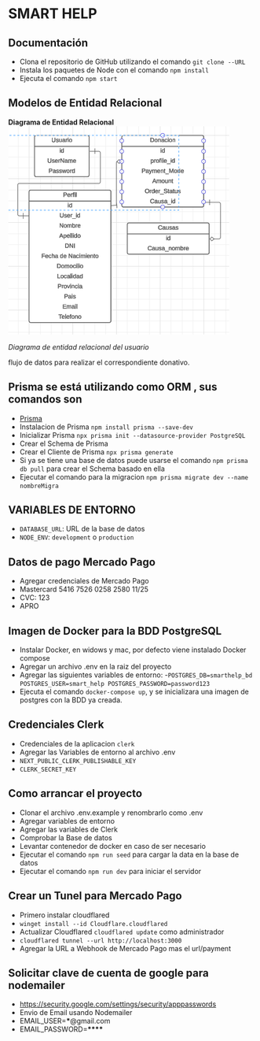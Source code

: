 # SMART HELP

## Documentación

- Clona el repositorio de GitHub utilizando el comando `git clone --URL`
- Instala los paquetes de Node con el comando `npm install`
- Ejecuta el comando `npm start`

## Modelos de Entidad Relacional

<strong>Diagrama de Entidad Relacional</strong>
<img src="resources/diagrama.png"/>

<i>Diagrama de entidad relacional del usuario</i>
<br/>

<p>flujo de datos para realizar el correspondiente donativo.</p>

## Prisma se está utilizando como ORM , sus comandos son

- [Prisma](https://prisma.io)
- Instalacion de Prisma `npm install prisma --save-dev`
- Inicializar Prisma `npx prisma init --datasource-provider PostgreSQL`
- Crear el Schema de Prisma
- Crear el Cliente de Prisma `npx prisma generate`
- Si ya se tiene una base de datos puede usarse el comando `npm prisma db pull` para crear el Schema basado en ella
- Ejecutar el comando para la migracion `npm prisma migrate dev --name nombreMigra`

## VARIABLES DE ENTORNO

- `DATABASE_URL`: URL de la base de datos
- `NODE_ENV`: `development` o `production`

## Datos de pago Mercado Pago

- Agregar credenciales de Mercado Pago
- Mastercard 5416 7526 0258 2580 11/25
- CVC: 123
- APRO

## Imagen de Docker para la BDD PostgreSQL

- Instalar Docker, en widows y mac, por defecto viene instalado Docker compose
- Agregar un archivo .env en la raiz del proyecto
- Agregar las siguientes variables de entorno: -`POSTGRES_DB=smarthelp_bd
POSTGRES_USER=smart_help
POSTGRES_PASSWORD=password123`
- Ejecuta el comando `docker-compose up`, y se inicializara una imagen de postgres con la BDD ya creada.

## Credenciales Clerk

- Credenciales de la aplicacion `clerk`
- Agregar las Variables de entorno al archivo .env
- `NEXT_PUBLIC_CLERK_PUBLISHABLE_KEY`
- `CLERK_SECRET_KEY`

## Como arrancar el proyecto

- Clonar el archivo .env.example y renombrarlo como .env
- Agregar variables de entorno
- Agregar las variables de Clerk
- Comprobar la Base de datos
- Levantar contenedor de docker en caso de ser necesario
- Ejecutar el comando `npm run seed` para cargar la data en la base de datos
- Ejecutar el comando `npm run dev` para iniciar el servidor

## Crear un Tunel para Mercado Pago

- Primero instalar cloudflared
- `winget install --id Cloudflare.cloudflared`
- Actualizar Cloudflared `cloudflared update` como administrador
- `cloudflared tunnel --url http://localhost:3000`
- Agregar la URL a Webhook de Mercado Pago mas el url/payment

## Solicitar clave de cuenta de google para nodemailer

- https://security.google.com/settings/security/apppasswords
- Envio de Email usando Nodemailer
- EMAIL_USER=**\***@gmail.com
- EMAIL_PASSWORD=**\*\*\*\***
